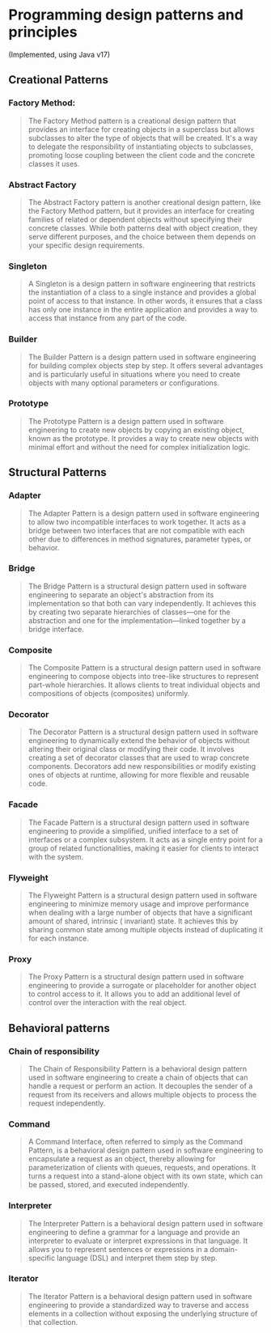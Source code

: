 # Programming design patterns and principles

(Implemented, using Java v17)

## Creational Patterns

### Factory Method:

> The Factory Method pattern is a creational design pattern that provides an interface for creating objects in a
> superclass but allows subclasses to alter the type of objects that will be created. It's a way to delegate the
> responsibility of instantiating objects to subclasses, promoting loose coupling between the client code and the
> concrete classes it uses.

### Abstract Factory

> The Abstract Factory pattern is another creational design pattern, like the Factory Method pattern, but it provides an
> interface for creating families of related or dependent objects without specifying their concrete classes. While both
> patterns deal with object creation, they serve different purposes, and the choice between them depends on your
> specific
> design requirements.

### Singleton

> A Singleton is a design pattern in software engineering that restricts the instantiation of a class to a single
> instance and provides a global point of access to that instance. In other words, it ensures that a class has only one
> instance in the entire application and provides a way to access that instance from any part of the code.

### Builder

> The Builder Pattern is a design pattern used in software engineering for building complex objects step by step. It
> offers several advantages and is particularly useful in situations where you need to create objects with many optional
> parameters or configurations.

### Prototype

> The Prototype Pattern is a design pattern used in software engineering to create new objects by copying an existing
> object, known as the prototype. It provides a way to create new objects with minimal effort and without the need for
> complex initialization logic.

## Structural Patterns

### Adapter

> The Adapter Pattern is a design pattern used in software engineering to allow two incompatible interfaces to work
> together. It acts as a bridge between two interfaces that are not compatible with each other due to differences in
> method signatures, parameter types, or behavior.

### Bridge

> The Bridge Pattern is a structural design pattern used in software engineering to separate an object's abstraction
> from its implementation so that both can vary independently. It achieves this by creating two separate hierarchies of
> classes—one for the abstraction and one for the implementation—linked together by a bridge interface.

### Composite

> The Composite Pattern is a structural design pattern used in software engineering to compose objects into tree-like
> structures to represent part-whole hierarchies. It allows clients to treat individual objects and compositions of
> objects (composites) uniformly.

### Decorator

> The Decorator Pattern is a structural design pattern used in software engineering to dynamically extend the behavior
> of objects without altering their original class or modifying their code. It involves creating a set of decorator
> classes that are used to wrap concrete components. Decorators add new responsibilities or modify existing ones of
> objects at runtime, allowing for more flexible and reusable code.

### Facade

> The Facade Pattern is a structural design pattern used in software engineering to provide a simplified, unified
> interface to a set of interfaces or a complex subsystem. It acts as a single entry point for a group of related
> functionalities, making it easier for clients to interact with the system.

### Flyweight

> The Flyweight Pattern is a structural design pattern used in software engineering to minimize memory usage and improve
> performance when dealing with a large number of objects that have a significant amount of shared, intrinsic (
> invariant)
> state. It achieves this by sharing common state among multiple objects instead of duplicating it for each instance.

### Proxy

> The Proxy Pattern is a structural design pattern used in software engineering to provide a surrogate or placeholder
> for another object to control access to it. It allows you to add an additional level of control over the interaction
> with the real object.

## Behavioral patterns

### Chain of responsibility

> The Chain of Responsibility Pattern is a behavioral design pattern used in software engineering to create a chain of
> objects that can handle a request or perform an action. It decouples the sender of a request from its receivers and
> allows multiple objects to process the request independently.

### Command

> A Command Interface, often referred to simply as the Command Pattern, is a behavioral design pattern used in software
> engineering to encapsulate a request as an object, thereby allowing for parameterization of clients with queues,
> requests, and operations. It turns a request into a stand-alone object with its own state, which can be passed,
> stored,
> and executed independently.

### Interpreter

> The Interpreter Pattern is a behavioral design pattern used in software engineering to define a grammar for a language
> and provide an interpreter to evaluate or interpret expressions in that language. It allows you to represent sentences
> or expressions in a domain-specific language (DSL) and interpret them step by step.

### Iterator

> The Iterator Pattern is a behavioral design pattern used in software engineering to provide a standardized way to
> traverse and access elements in a collection without exposing the underlying structure of that collection.

### 
